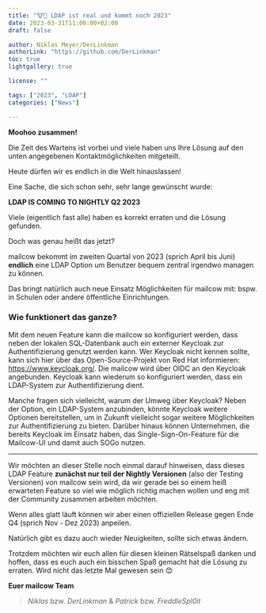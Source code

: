 ```yaml
---
title: "🐮🤝 LDAP ist real und kommt noch 2023"
date: 2023-03-31T11:00:00+02:00
draft: false

author: Niklas Meyer/DerLinkman
authorLink: "https://github.com/DerLinkman"
toc: true
lightgallery: true

license: ""

tags: ["2023", "LDAP"]
categories: ["News"]

---
```


**Moohoo zusammen!**

Die Zeit des Wartens ist vorbei und viele haben uns Ihre Lösung auf den unten angegebenen Kontaktmöglichkeiten mitgeteilt.

Heute dürfen wir es endlich in die Welt hinauslassen!

<!--more-->

Eine Sache, die sich schon sehr, sehr lange gewünscht wurde:

**LDAP IS COMING TO NIGHTLY Q2 2023**

Viele (eigentlich fast alle) haben es korrekt erraten und die Lösung gefunden.

Doch was genau heißt das jetzt?

mailcow bekommt im zweiten Quartal von 2023 (sprich April bis Juni) **endlich** eine LDAP Option um Benutzer bequem zentral irgendwo managen zu können.

Das bringt natürlich auch neue Einsatz Möglichkeiten für mailcow mit: bspw. in Schulen oder andere öffentliche Einrichtungen.

### Wie funktionert das ganze?

Mit dem neuen Feature kann die mailcow so konfiguriert werden, dass neben der lokalen SQL-Datenbank auch ein externer Keycloak zur Authentifizierung genutzt werden kann. 
Wer Keycloak nicht kennen sollte, kann sich hier über das Open-Source-Projekt von Red Hat informieren: https://www.keycloak.org/. 
Die mailcow wird über OIDC an den Keycloak angebunden. Keycloak kann wiederum so konfiguriert werden, dass ein LDAP-System zur Authentifizierung dient.

Manche fragen sich vielleicht, warum der Umweg über Keycloak? 
Neben der Option, ein LDAP-System anzubinden, könnte Keycloak weitere Optionen bereitstellen, um in Zukunft vielleicht sogar weitere Möglichkeiten zur Authentifizierung zu bieten. 
Darüber hinaus können Unternehmen, die bereits Keycloak im Einsatz haben, das Single-Sign-On-Feature für die Mailcow-UI und damit auch SOGo nutzen.

---

Wir möchten an dieser Stelle noch einmal darauf hinweisen, dass dieses LDAP Feature **zunächst nur teil der Nightly Versionen** (also der Testing Versionen) von mailcow sein wird, da wir gerade bei so einem heiß erwarteten Feature so viel wie möglich richtig machen wollen und eng mit der Community zusammen arbeiten möchten.

Wenn alles glatt läuft können wir aber einen offiziellen Release gegen Ende Q4 (sprich Nov - Dez 2023) anpeilen.

Natürlich gibt es dazu auch wieder Neuigkeiten, sollte sich etwas ändern.

Trotzdem möchten wir euch allen für diesen kleinen Rätselspaß danken und hoffen, dass es euch auch ein bisschen Spaß gemacht hat die Lösung zu erraten. Wird nicht das letzte Mal gewesen sein 😊

**Euer mailcow Team** <br>
> *Niklas* bzw. *DerLinkman* & *Patrick* bzw. *FreddleSpl0it*